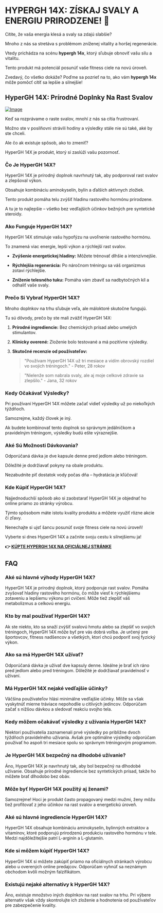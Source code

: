 # HYPERGH 14X: ZÍSKAJ SVALY A ENERGIU PRIRODZENE! 💪

Cítite, že vaša energia klesá a svaly sa zdajú slabšie? 

Mnoho z nás sa stretáva s problémom zníženej vitality a horšej regenerácie. 

Vtedy prichádza na scénu **hypergh 14x**, ktorý sľubuje obnoviť vašu silu a vitalitu. 

Tento produkt má potenciál posunúť vaše fitness ciele na novú úroveň. 

Zvedavý, čo všetko dokáže? Poďme sa pozrieť na to, ako vám **hypergh 14x** môže pomôcť cítiť sa lepšie a silnejšie!

## HyperGH 14X: Prírodné Doplnky Na Rast Svalov

[![Image](https://www2.sellhealth.com/111/hypergh14x_b_4_3.jpg)](https://gchaffi.com/A5OTVRSR)

Keď sa rozprávame o raste svalov, mnohí z nás sa cítia frustrovaní. 

Možno ste v posilňovni strávili hodiny a výsledky stále nie sú také, aké by ste chceli. 

Ale čo ak existuje spôsob, ako to zmeniť?

HyperGH 14X je produkt, ktorý si zaslúži vašu pozornosť.

### Čo Je HyperGH 14X?

HyperGH 14X je prírodný doplnok navrhnutý tak, aby podporoval rast svalov a zlepšoval výkon. 

Obsahuje kombináciu aminokyselín, bylín a ďalších aktívnych zložiek.

Tento produkt pomáha telu zvýšiť hladinu rastového hormónu prirodzene.

A tu je to najlepšie – všetko bez vedľajších účinkov bežných pre syntetické steroidy.

### Ako Funguje HyperGH 14X?

HyperGH 14X stimuluje vašu hypofýzu na uvoľnenie rastového hormónu.

To znamená viac energie, lepší výkon a rýchlejší rast svalov.

- **Zvýšenie energetickej hladiny:** Môžete trénovať dlhšie a intenzívnejšie.
  
- **Rýchlejšia regenerácia:** Po náročnom tréningu sa váš organizmus zotaví rýchlejšie.
  
- **Zníženie telesného tuku:** Pomáha vám zbaviť sa nadbytočných kíl a odhaliť vaše svaly.

### Prečo Si Vybrať HyperGH 14X?

Mnoho doplnkov na trhu sľubuje veľa, ale máloktoré skutočne fungujú. 

Tu sú dôvody, prečo by ste mali zvážiť HyperGH 14X:

1. **Prírodné ingrediencie:** Bez chemických prísad alebo umelých stimulantov.
  
2. **Klinicky overené:** Zloženie bolo testované a má pozitívne výsledky.
  
3. **Skutočné recenzie od používateľov:**

   > "Používam HyperGH 14X už tri mesiace a vidím obrovský rozdiel vo svojich tréningoch." - Peter, 28 rokov

   > "Nielenže som nabrala svaly, ale aj moje celkové zdravie sa zlepšilo." - Jana, 32 rokov

### Kedy Očakávať Výsledky?

Pri používaní HyperGH 14X môžete začať vidieť výsledky už po niekoľkých týždňoch. 

Samozrejme, každý človek je iný. 

Ak budete kombinovať tento doplnok so správnym jedálničkom a pravidelným tréningom, výsledky budú ešte výraznejšie.

### Aké Sú Možnosti Dávkovania?

Odporúčaná dávka je dve kapsule denne pred jedlom alebo tréningom. 

Dôležité je dodržiavať pokyny na obale produktu.

Nezabudnite piť dostatok vody počas dňa – hydratácia je kľúčová!

### Kde Kúpiť HyperGH 14X?

Najjednoduchší spôsob ako si zaobstarať HyperGH 14X je objednať ho online priamo zo stránky výrobcu. 

Týmto spôsobom máte istotu kvality produktu a môžete využiť rôzne akcie či zľavy.

Nenechajte si ujsť šancu posunúť svoje fitness ciele na novú úroveň!

Vyberte si dnes HyperGH 14X a začnite svoju cestu k silnejšiemu ja!



**👉 [KÚPTE HYPERGH 14X NA OFICIÁLNEJ STRÁNKE](https://gchaffi.com/A5OTVRSR)**

## FAQ

### Aké sú hlavné výhody HyperGH 14X?
HyperGH 14X je prírodný doplnok, ktorý podporuje rast svalov. Pomáha zvyšovať hladiny rastového hormónu, čo môže viesť k rýchlejšiemu zotaveniu a lepšiemu výkonu pri cvičení. Môže tiež zlepšiť váš metabolizmus a celkovú energiu.

### Kto by mal používať HyperGH 14X?
Ak ste niekto, kto sa snaží zvýšiť svalovú hmotu alebo sa zlepšiť vo svojich tréningoch, HyperGH 14X môže byť pre vás dobrá voľba. Je určený pre športovcov, fitness nadšencov a všetkých, ktorí chcú podporiť svoj fyzický výkon.

### Ako sa má HyperGH 14X užívať?
Odporúčaná dávka je užívať dve kapsuly denne. Ideálne je brať ich ráno pred jedlom alebo pred tréningom. Dôležité je dodržiavať pravidelnosť v užívaní.

### Má HyperGH 14X nejaké vedľajšie účinky?
Väčšina používateľov hlási minimálne vedľajšie účinky. Môže sa však vyskytnúť mierne tráviace nepohodlie u citlivých jedincov. Odporúčam začať s nižšou dávkou a sledovať reakciu svojho tela.

### Kedy môžem očakávať výsledky z užívania HyperGH 14X?
Niektorí používatelia zaznamenali prvé výsledky po približne dvoch týždňoch pravidelného užívania. Avšak pre optimálne výsledky odporúčam používať ho aspoň tri mesiace spolu so správnym tréningovým programom.

### Je HyperGH 14X bezpečný na dlhodobé užívanie?
Áno, HyperGH 14X je navrhnutý tak, aby bol bezpečný na dlhodobé užívanie. Obsahuje prírodné ingrediencie bez syntetických prísad, takže ho môžete brať dlhodobo bez obáv.

### Môže byť HyperGH 14X použitý aj ženami?
Samozrejme! Hoci je produkt často propagovaný medzi mužmi, ženy môžu tiež profitovať z jeho účinkov na rast svalov a energetickú úroveň.

### Aké sú hlavné ingrediencie HyperGH 14X?
HyperGH 14X obsahuje kombináciu aminokyselín, bylinných extraktov a vitamínov, ktoré podporujú prirodzenú produkciu rastového hormónu v tele. Medzi najdôležitejšie patrí L-arginín a L-glutamín.

### Kde si môžem kúpiť HyperGH 14X?
HyperGH 14X si môžete zakúpiť priamo na oficiálnych stránkach výrobcu alebo u overených online predajcov. Odporúčam vyhnúť sa neznámym obchodom kvôli možným falzifikátom.

### Existujú nejaké alternatívy k HyperGH 14X?
Áno, existuje množstvo iných doplnkov na rast svalov na trhu. Pri výbere alternatív však vždy skontrolujte ich zloženie a hodnotenia od používateľov pre zabezpečenie kvality.